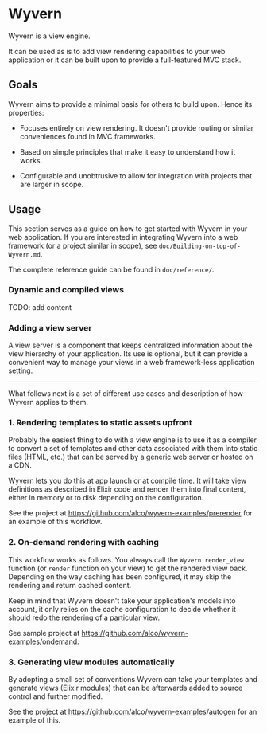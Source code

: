 Wyvern
======

Wyvern is a view engine.

It can be used as is to add view rendering capabilities to your web application
or it can be built upon to provide a full-featured MVC stack.


## Goals

Wyvern aims to provide a minimal basis for others to build upon. Hence its
properties:

* Focuses entirely on view rendering. It doesn't provide routing or similar
  conveniences found in MVC frameworks.

* Based on simple principles that make it easy to understand how it works.

* Configurable and unobtrusive to allow for integration with projects that are
  larger in scope.


## Usage

This section serves as a guide on how to get started with Wyvern in your web
application. If you are interested in integrating Wyvern into a web framework
(or a project similar in scope), see `doc/Building-on-top-of-Wyvern.md`.

The complete reference guide can be found in `doc/reference/`.


### Dynamic and compiled views

TODO: add content


### Adding a view server

A view server is a component that keeps centralized information about the view
hierarchy of your application. Its use is optional, but it can provide a
convenient way to manage your views in a web framework-less application
setting.

---

What follows next is a set of different use cases and description of how Wyvern
applies to them.


### 1. Rendering templates to static assets upfront

Probably the easiest thing to do with a view engine is to use it as a compiler
to convert a set of templates and other data associated with them into static
files (HTML, etc.) that can be served by a generic web server or hosted on a
CDN.

Wyvern lets you do this at app launch or at compile time. It will take view
definitions as described in Elixir code and render them into final content,
either in memory or to disk depending on the configuration.

See the project at https://github.com/alco/wyvern-examples/prerender for an
example of this workflow.


### 2. On-demand rendering with caching

This workflow works as follows. You always call the `Wyvern.render_view`
function (or `render` function on your view) to get the rendered view back.
Depending on the way caching has been configured, it may skip the rendering and
return cached content.

Keep in mind that Wyvern doesn't take your application's models into account,
it only relies on the cache configuration to decide whether it should redo
the rendering of a particular view.

See sample project at https://github.com/alco/wyvern-examples/ondemand.


### 3. Generating view modules automatically

By adopting a small set of conventions Wyvern can take your templates and
generate views (Elixir modules) that can be afterwards added to source control
and further modified.

See the project at https://github.com/alco/wyvern-examples/autogen for an
example of this.
